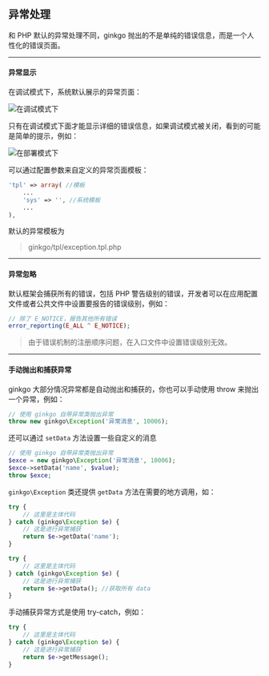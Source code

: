 ## 异常处理

和 PHP 默认的异常处理不同，ginkgo 抛出的不是单纯的错误信息，而是一个人性化的错误页面。

----------

#### 异常显示

在调试模式下，系统默认展示的异常页面：

![在调试模式下](http://doc.baigo.net/markdown/zh_cn/ginkgo/err_log/exception_dump.png "img-fluid")

只有在调试模式下面才能显示详细的错误信息，如果调试模式被关闭，看到的可能是简单的提示，例如：

![在部署模式下](http://doc.baigo.net/markdown/zh_cn/ginkgo/err_log/exception.png "img-fluid")

可以通过配置参数来自定义的异常页面模板：

``` php
'tpl' => array( //模板
    ...
    'sys' => '', //系统模板
    ...
),
```
默认的异常模板为

> ginkgo/tpl/exception.tpl.php

----------

#### 异常忽略

默认框架会捕获所有的错误，包括 PHP 警告级别的错误，开发者可以在应用配置文件或者公共文件中设置要报告的错误级别，例如：

``` php
// 除了 E_NOTICE，报告其他所有错误
error_reporting(E_ALL ^ E_NOTICE);
```

> 由于错误机制的注册顺序问题，在入口文件中设置错误级别无效。

----------

#### 手动抛出和捕获异常

ginkgo 大部分情况异常都是自动抛出和捕获的，你也可以手动使用 throw 来抛出一个异常，例如：

``` php
// 使用 ginkgo 自带异常类抛出异常
throw new ginkgo\Exception('异常消息', 10006);
```

还可以通过 `setData` 方法设置一些自定义的消息

``` php
// 使用 ginkgo 自带异常类抛出异常
$exce = new ginkgo\Exception('异常消息', 10006);
$exce->setData('name', $value);
throw $exce;
```

`ginkgo\Exception` 类还提供 `getData` 方法在需要的地方调用，如：

``` php
try {
    // 这里是主体代码
} catch (ginkgo\Exception $e) {
    // 这是进行异常捕获
    return $e->getData('name');
}

try {
    // 这里是主体代码
} catch (ginkgo\Exception $e) {
    // 这是进行异常捕获
    return $e->getData(); //获取所有 data
}
```

手动捕获异常方式是使用 try-catch，例如：

``` php
try {
    // 这里是主体代码
} catch (ginkgo\Exception $e) {
    // 这是进行异常捕获
    return $e->getMessage();
}
```